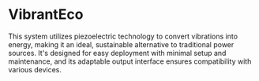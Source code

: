 # VibrantEco
This system utilizes piezoelectric technology to convert vibrations into energy, making it an ideal, sustainable alternative to traditional power sources. It's designed for easy deployment with minimal setup and maintenance, and its adaptable output interface ensures compatibility with various devices.
